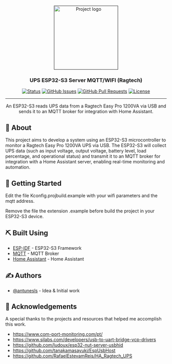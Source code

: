 <p align="center">
  <a href="" rel="noopener">
 <img width=200px height=200px src="images\logo_project.webp" alt="Project logo"></a>
</p>

<h3 align="center">UPS ESP32-S3 Server MQTT/WIFI (Ragtech)</h3>

<div align="center">

[![Status](https://img.shields.io/badge/status-active-success.svg)]()
[![GitHub Issues](https://img.shields.io/github/issues/kylelobo/The-Documentation-Compendium.svg)](https://github.com/antunesls/UPS_ESP32_tinySrv/issues)
[![GitHub Pull Requests](https://img.shields.io/github/issues-pr/kylelobo/The-Documentation-Compendium.svg)](https://github.com/antunesls/UPS_ESP32_tinySrv/pulls)
[![License](https://img.shields.io/badge/license-MIT-blue.svg)](/LICENSE)

</div>

---
<p align="center"> 
An ESP32-S3 reads UPS data from a Ragtech Easy Pro 1200VA via USB and sends it to an MQTT broker for integration with Home Assistant.
    <br> 
</p>


## 🧐 About <a name = "about"></a>

This project aims to develop a system using an ESP32-S3 microcontroller to monitor a Ragtech Easy Pro 1200VA UPS via USB. The ESP32-S3 will collect UPS data (such as input voltage, output voltage, battery level, load percentage, and operational status) and transmit it to an MQTT broker for integration with a Home Assistant server, enabling real-time monitoring and automation.

## 🏁 Getting Started <a name = "getting_started"></a>

Edit the file Kconfig.projbuild.example with your wifi parameters and the mqtt address.

Remove the file the extension .example before build the project in your ESP32-S3 device.

## ⛏️ Built Using <a name = "built_using"></a>

- [ESP-IDF](https://docs.espressif.com/projects/esp-idf/en/latest/esp32s3/) - ESP32-S3 Framework
- [MQTT](https://mqtt.org/) - MQTT Broker
- [Home Assistant](https://www.home-assistant.io/) - Home Assistant


## ✍️ Authors <a name = "authors"></a>

- [@antunesls](https://github.com/antunesls) - Idea & Initial work

## 🎉 Acknowledgements <a name = "acknowledgement"></a>

A special thanks to the projects and resources that helped me accomplish this work.

- https://www.com-port-monitoring.com/pt/
- https://www.silabs.com/developers/usb-to-uart-bridge-vcp-drivers
- https://github.com/ludoux/esp32-nut-server-usbhid
- https://github.com/tanakamasayuki/EspUsbHost
- https://github.com/RafaelEstevamReis/HA_Ragtech_UPS
